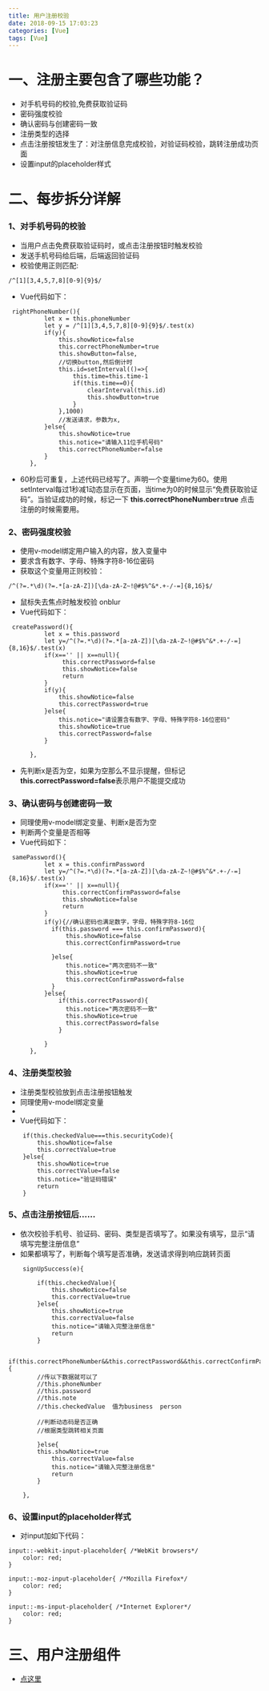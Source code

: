 ```yaml
---
title: 用户注册校验
date: 2018-09-15 17:03:23
categories: [Vue]
tags: [Vue]
---
```


# 一、注册主要包含了哪些功能？

- 对手机号码的校验,免费获取验证码
- 密码强度校验
- 确认密码与创建密码一致
- 注册类型的选择
- 点击注册按钮发生了：对注册信息完成校验，对验证码校验，跳转注册成功页面
- 设置input的placeholder样式

# 二、每步拆分详解

### 1、对手机号码的校验

- 当用户点击免费获取验证码时，或点击注册按钮时触发校验
- 发送手机号码给后端，后端返回验证码
- 校验使用正则匹配:
```
/^[1][3,4,5,7,8][0-9]{9}$/
```
- Vue代码如下：
```
 rightPhoneNumber(){
          let x = this.phoneNumber
          let y = /^[1][3,4,5,7,8][0-9]{9}$/.test(x)
          if(y){
              this.showNotice=false
              this.correctPhoneNumber=true
              this.showButton=false,
              //切换button,然后倒计时
              this.id=setInterval(()=>{
                  this.time=this.time-1
                  if(this.time==0){
                      clearInterval(this.id)
                      this.showButton=true
                  }
              },1000)
              //发送请求，参数为x,
          }else{
              this.showNotice=true
              this.notice="请输入11位手机号码"
              this.correctPhoneNumber=false
          }      
      },
```
- 60秒后可重复，上述代码已经写了。声明一个变量time为60。使用setInterval每过1秒减1动态显示在页面，当time为0的时候显示“免费获取验证码”。当验证成功的时候，标记一下 **this.correctPhoneNumber=true** 点击注册的时候需要用。

### 2、密码强度校验

- 使用v-model绑定用户输入的内容，放入变量中
- 要求含有数字、字母、特殊字符8-16位密码
- 获取这个变量用正则校验：
```
/^(?=.*\d)(?=.*[a-zA-Z])[\da-zA-Z~!@#$%^&*.+-/-=]{8,16}$/
```
- 鼠标失去焦点时触发校验 onblur
- Vue代码如下：
```
 createPassword(){
          let x = this.password
          let y=/^(?=.*\d)(?=.*[a-zA-Z])[\da-zA-Z~!@#$%^&*.+-/-=]{8,16}$/.test(x)
          if(x=='' || x==null){
               this.correctPassword=false
               this.showNotice=false
               return 
          }
          if(y){
              this.showNotice=false
              this.correctPassword=true
          }else{
              this.notice="请设置含有数字、字母、特殊字符8-16位密码"
              this.showNotice=true
              this.correctPassword=false
          }
          
      },
```
- 先判断x是否为空，如果为空那么不显示提醒，但标记 **this.correctPassword=false**表示用户不能提交成功


### 3、确认密码与创建密码一致

- 同理使用v-model绑定变量、判断x是否为空
- 判断两个变量是否相等
- Vue代码如下：
```
 samePassword(){
          let x = this.confirmPassword
          let y=/^(?=.*\d)(?=.*[a-zA-Z])[\da-zA-Z~!@#$%^&*.+-/-=]{8,16}$/.test(x)
          if(x=='' || x==null){
               this.correctConfirmPassword=false
               this.showNotice=false
               return 
          }
          if(y){//确认密码也满足数字，字母，特殊字符8-16位
            if(this.password === this.confirmPassword){
                this.showNotice=false
                this.correctConfirmPassword=true

            }else{
                this.notice="两次密码不一致"
                this.showNotice=true
                this.correctConfirmPassword=false
            }             
          }else{
              if(this.correctPassword){
                this.notice="两次密码不一致"
                this.showNotice=true
                this.correctPassword=false
              }

          }
      },
```

### 4、注册类型校验

- 注册类型校验放到点击注册按钮触发
- 同理使用v-model绑定变量
- 
- Vue代码如下：
```
    if(this.checkedValue===this.securityCode){
        this.showNotice=false
        this.correctValue=true
    }else{
        this.showNotice=true
        this.correctValue=false
        this.notice="验证码错误"
        return
    }
```

### 5、点击注册按钮后……

- 依次校验手机号、验证码、密码、类型是否填写了。如果没有填写，显示“请填写完整注册信息”
- 如果都填写了，判断每个填写是否准确，发送请求得到响应跳转页面
```
    signUpSuccess(e){

        if(this.checkedValue){
            this.showNotice=false
            this.correctValue=true
        }else{
            this.showNotice=true
            this.correctValue=false
            this.notice="请输入完整注册信息"
            return
        }

        if(this.correctPhoneNumber&&this.correctPassword&&this.correctConfirmPassword&&this.note&&this.correctValue){
        //传以下数据就可以了
        //this.phoneNumber        
        //this.password
        //this.note 
        //this.checkedValue  值为business  person

        //判断动态码是否正确
        //根据类型跳转相关页面
        
        }else{
        this.showNotice=true
            this.correctValue=false
            this.notice="请输入完整注册信息"
            return
        }

    },
```

### 6、设置input的placeholder样式

- 对input加如下代码：
```
input::-webkit-input-placeholder{ /*WebKit browsers*/
    color: red;   
}

input::-moz-input-placeholder{ /*Mozilla Firefox*/
    color: red;
}

input::-ms-input-placeholder{ /*Internet Explorer*/ 
    color: red;
}
```

# 三、用户注册组件

- [点这里](https://github.com/yuyunzhi/lambert-components/tree/master/vue)
